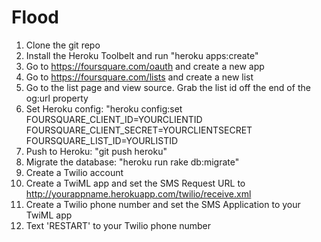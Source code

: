 # Flood

1. Clone the git repo
2. Install the Heroku Toolbelt and run "heroku apps:create"
3. Go to https://foursquare.com/oauth and create a new app
4. Go to https://foursquare.com/lists and create a new list
5. Go to the list page and view source. Grab the list id off the end of the og:url property
6. Set Heroku config: "heroku config:set FOURSQUARE_CLIENT_ID=YOURCLIENTID FOURSQUARE_CLIENT_SECRET=YOURCLIENTSECRET FOURSQUARE_LIST_ID=YOURLISTID
7. Push to Heroku: "git push heroku"
8. Migrate the database: "heroku run rake db:migrate"
9. Create a Twilio account
10. Create a TwiML app and set the SMS Request URL to http://yourappname.herokuapp.com/twilio/receive.xml
11. Create a Twilio phone number and set the SMS Application to your TwiML app
12. Text 'RESTART' to your Twilio phone number
